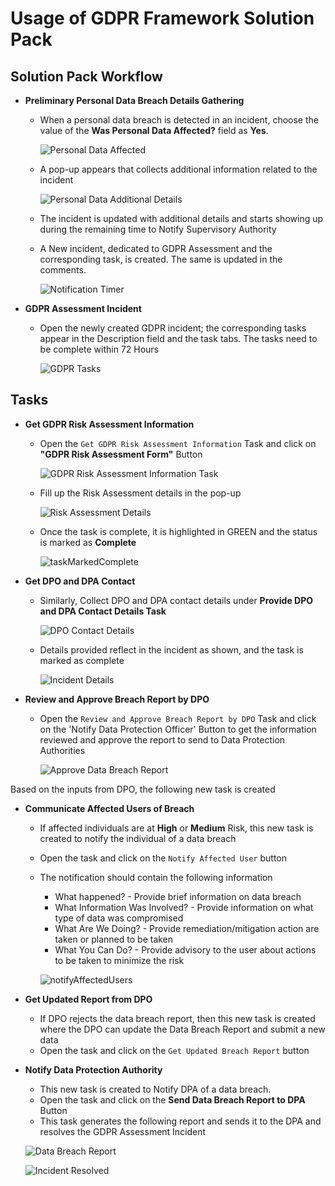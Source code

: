 # Usage of GDPR Framework Solution Pack

## Solution Pack Workflow

- **Preliminary Personal Data Breach Details Gathering**
  - When a personal data breach is detected in an incident, choose the value of the **Was Personal Data Affected?** field as **Yes**.

    ![Personal Data Affected](media/personalDataAffected.png)

  - A pop-up appears that collects additional information related to the incident

    ![Personal Data Additional Details](media/personalDataAdditionalDetails.png)

  - The incident is updated with additional details and starts showing up during the remaining time to Notify Supervisory Authority
  - A New incident, dedicated to GDPR Assessment and the corresponding task, is created. The same is updated in the comments.

    ![Notification Timer](media/notificationTimer.png)

- **GDPR Assessment Incident**
  - Open the newly created GDPR incident; the corresponding tasks appear in the Description field and the task tabs. The tasks need to be complete within 72 Hours

    ![GDPR Tasks](media/gdprTasks.png)

## Tasks

- **Get GDPR Risk Assessment Information**
  - Open the `Get GDPR Risk Assessment Information` Task and click on **"GDPR Risk Assessment Form"** Button

    ![GDPR Risk Assessment Information Task](media/gdprRiskAssessmentInformationTask.png)

  - Fill up the Risk Assessment details in the pop-up

    ![Risk Assessment Details](media/riskAssessmentDetails.png)

  - Once the task is complete, it is highlighted in GREEN and the status is marked as **Complete**

    ![taskMarkedComplete](media/taskMarkedComplete.png)

- **Get DPO and DPA Contact**
  - Similarly, Collect DPO and DPA contact details under **Provide DPO and DPA Contact Details Task**

    ![DPO Contact Details](media/dpoContact.png)

  - Details provided reflect in the incident as shown, and the task is marked as complete

    ![Incident Details](media/incidentDetails.png)

- **Review and Approve Breach Report by DPO**
  - Open the `Review and Approve Breach Report by DPO` Task and click on the 'Notify Data Protection Officer' Button to get the information reviewed and approve the report to send to Data Protection Authorities

    ![Approve Data Breach Report](media/approveDataBreachReport.png)
  
Based on the inputs from DPO, the following new task is created

- **Communicate Affected Users of Breach**
  - If affected individuals are at **High** or **Medium** Risk, this new task is created to notify the individual of a data breach
  - Open the task and click on the `Notify Affected User` button
  - The notification should contain the following information
    - What happened? - Provide brief information on data breach
    - What Information Was Involved? - Provide information on what type of data was compromised
    - What Are We Doing? - Provide remediation/mitigation action are taken or planned to be taken
    - What You Can Do? - Provide advisory to the user about actions to be taken to minimize the risk

    ![notifyAffectedUsers](media/notifyAffectedUsers.png)

- **Get Updated Report from DPO**
  - If DPO rejects the data breach report, then this new task is created where the DPO can update the Data Breach Report and submit a new data
  - Open the task and click on the `Get Updated Breach Report` button

- **Notify Data Protection Authority**
  - This new task is created to Notify DPA of a data breach.
  - Open the task and click on the **Send Data Breach Report to DPA** Button
  - This task generates the following report and sends it to the DPA and resolves the GDPR Assessment Incident

  ![Data Breach Report](media/dataBreachReport.png)

  ![Incident Resolved](media/resolveIncident.png)
